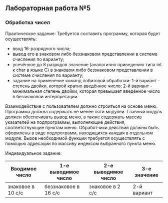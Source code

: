 ## Лабораторная работа №5
### Обработка чисел

Практическое задание:
Требуется составить программу, которая будет осуществлять:
- ввод 16-разрядного числа;
- вывод его в знаковом либо беззнаковом представлении в системе счисления по
варианту;
- усечённое до 8 разрядов значение (аналогично приведению типа int к char в
языке C) в знаковом либо беззнаковом представлении в системе счисления по
варианту;
- задание на применение команд побитовой обработки: 1-й вариант - степень
двойки, которой кратно введённое число; 2-й вариант - минимальная степень
двойки, которая превышает введённое число в беззнаковой интерпретации.

Взаимодействие с пользователем должно строиться на основе меню. Программа
должна содержать не менее пяти модулей. Главный модуль должен обеспечивать
вывод меню, а также содержать массив указателей на подпрограммы, выполняющие
действия, соответствующие пунктам меню. Обработчики действий должны быть
оформлены в виде подпрограмм, находящихся каждая в отдельном модуле. Вызов
необходимой функции требуется осуществлять с помощью адресации по массиву
индексом выбранного пункта меню.

Индивидуальное задание: 

| Вводимое число    | 1-е выводимое число  | 2-е выводимое число | 3-е значение |
|-------------------|----------------------|---------------------|--------------|
| знаковое в 10 с/с | беззнаковое в 16 с/с | знаковое в 2 с/c    | 2-й вариант  |